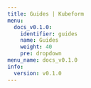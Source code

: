 ```yaml
---
title: Guides | Kubeform
menu:
  docs_v0.1.0:
    identifier: guides
    name: Guides
    weight: 40
    pre: dropdown
menu_name: docs_v0.1.0
info:
  version: v0.1.0
---
```


